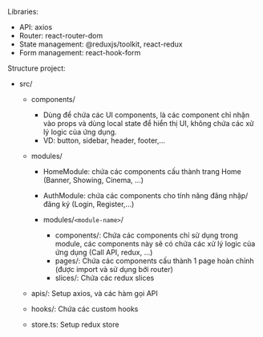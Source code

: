 Libraries:

- API: axios
- Router: react-router-dom
- State management: @reduxjs/toolkit, react-redux
- Form management: react-hook-form

Structure project:

- src/

  - components/

    - Dùng để chứa các UI components, là các component chỉ nhận vào props và dùng local state để hiển thị UI, không chứa các xử lý logic của ứng dụng.
    - VD: button, sidebar, header, footer,...

  - modules/

    - HomeModule: chứa các components cấu thành trang Home (Banner, Showing, Cinema, ...)
    - AuthModule: chứa các components cho tính năng đăng nhập/ đăng ký (Login, Register,...)

    - modules/`<module-name>`/
      - components/: Chứa các components chỉ sử dụng trong module, các components này sẽ có chứa các xử lý logic của ứng dụng (Call API, redux, ...)
      - pages/: Chứa các components cấu thành 1 page hoàn chỉnh (được import và sử dụng bới router)
      - slices/: Chứa các redux slices

  - apis/: Setup axios, và các hàm gọi API

  - hooks/: Chứa các custom hooks

  - store.ts: Setup redux store
